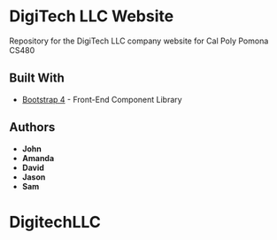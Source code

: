 # DigiTech LLC Website

Repository for the DigiTech LLC company website for Cal Poly Pomona CS480

## Built With

* [Bootstrap 4](getbootstrap) - Front-End Component Library

## Authors

* **John**
* **Amanda**
* **David**
* **Jason**
* **Sam**
# DigitechLLC
